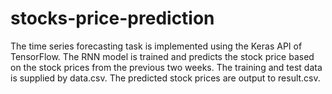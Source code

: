 # stocks-price-prediction
The time series forecasting task is implemented using the Keras API of TensorFlow. The RNN model is trained and predicts the stock price based on the stock prices from the previous two weeks. The training and test data is supplied by data.csv. The predicted stock prices are output to result.csv.
